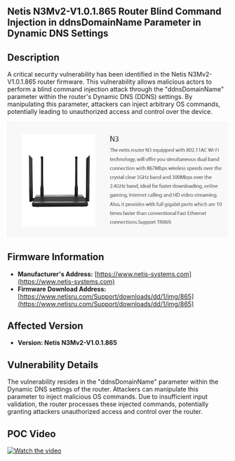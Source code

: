 ## Netis N3Mv2-V1.0.1.865 Router Blind Command Injection in ddnsDomainName Parameter in Dynamic DNS Settings

## Description

A critical security vulnerability has been identified in the Netis N3Mv2-V1.0.1.865 router firmware. This vulnerability allows malicious actors to perform a blind command injection attack through the "ddnsDomainName" parameter within the router's Dynamic DNS (DDNS) settings. By manipulating this parameter, attackers can inject arbitrary OS commands, potentially leading to unauthorized access and control over the device.

![Router](images/1.png)

## Firmware Information

- **Manufacturer's Address:** [https://www.netis-systems.com](https://www.netis-systems.com)
- **Firmware Download Address:** [https://www.netisru.com/Support/downloads/dd/1/img/865](https://www.netisru.com/Support/downloads/dd/1/img/865)

## Affected Version

- **Version: Netis N3Mv2-V1.0.1.865**

## Vulnerability Details

The vulnerability resides in the "ddnsDomainName" parameter within the Dynamic DNS settings of the router. Attackers can manipulate this parameter to inject malicious OS commands. Due to insufficient input validation, the router processes these injected commands, potentially granting attackers unauthorized access and control over the router.

## POC Video

[![Watch the video](https://img.youtube.com/vi/IxfQg_3SV9o/maxresdefault.jpg)](https://youtu.be/qq8lKTNBwRE)